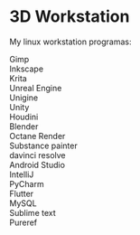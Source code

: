 # 3D Workstation
My linux workstation programas:

Gimp\
Inkscape\
Krita\
Unreal Engine\
Unigine\
Unity\
Houdini\
Blender\
Octane Render\
Substance painter\
davinci resolve\
Android Studio\
IntelliJ\
PyCharm\
Flutter\
MySQL\
Sublime text\
Pureref
